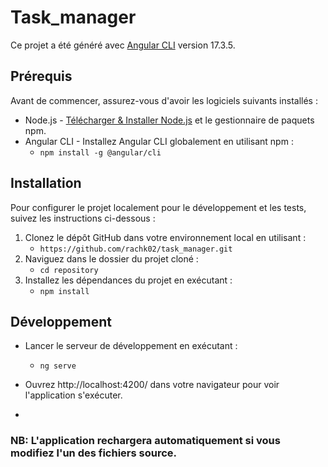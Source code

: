 # Task_manager

Ce projet a été généré avec [Angular CLI](https://github.com/angular/angular-cli) version 17.3.5.

## Prérequis

Avant de commencer, assurez-vous d'avoir les logiciels suivants installés :
- Node.js - [Télécharger & Installer Node.js](https://nodejs.org/en/download/) et le gestionnaire de paquets npm.
- Angular CLI - Installez Angular CLI globalement en utilisant npm : 
  - `npm install -g @angular/cli`

## Installation

Pour configurer le projet localement pour le développement et les tests, suivez les instructions ci-dessous :

1. Clonez le dépôt GitHub dans votre environnement local en utilisant :
   - `https://github.com/rachk02/task_manager.git`
2. Naviguez dans le dossier du projet cloné :
   - `cd repository`
3. Installez les dépendances du projet en exécutant :
   - `npm install`

## Développement

- Lancer le serveur de développement en exécutant :
  - `ng serve`

- Ouvrez http://localhost:4200/ dans votre navigateur pour voir l'application s'exécuter.
- 
### NB: L'application rechargera automatiquement si vous modifiez l'un des fichiers source.
